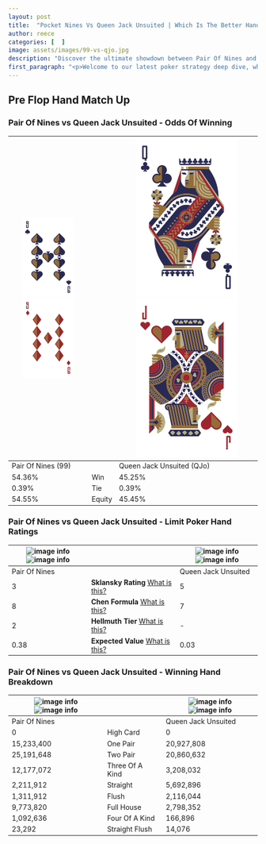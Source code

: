 ```yaml
---
layout: post
title:  "Pocket Nines Vs Queen Jack Unsuited | Which Is The Better Hand In Poker? A Complete Guide"
author: reece
categories: [  ]
image: assets/images/99-vs-qjo.jpg
description: "Discover the ultimate showdown between Pair Of Nines and Queen Jack Unsuited in poker! Uncover the odds, strategies, and scenarios where one hand triumphs over the other. Get ready to up your poker game with this thrilling analysis."
first_paragraph: "<p>Welcome to our latest poker strategy deep dive, where we're pitting two distinct hands against each other in a high-stakes showdown: Pair Of Nines vs Queen Jack Unsuited.</p><p>In the dynamic world of poker, every decision counts, and knowing which hand holds the upper hand is key to your success at the table.</p><p>In this article, we'll dissect these two hands, explore the scenarios where one dominates the other, and equip you with the knowledge to make strategic choices that can tip the odds in your favor.</p><p>Get ready to unravel the intriguing dynamics of these poker hands and elevate your game to new heights.</p>"
---
```




[comment]: # (sp0)

## Pre Flop Hand Match Up

<div class="table hand-ratings" markdown="1"> 



### Pair Of Nines vs Queen Jack Unsuited - Odds Of Winning


    
| ![image info](assets/images/hand1/9.png) ![image info](assets/images/hand1/9o.png) |  | ![image info](assets/images/hand2/Q.png) ![image info](assets/images/hand2/Jo.png) |
| -------- | -------- | -------- |
| Pair Of Nines (99) |  | Queen Jack Unsuited (QJo) |
| 54.36% | Win | 45.25% |
| 0.39% | Tie | 0.39% |
| 54.55% | Equity | 45.45% |




[comment]: # (sp1)



### Pair Of Nines vs Queen Jack Unsuited - Limit Poker Hand Ratings


    
| ![image info](https://www.riverpairs.com/assets/images/hand1/9.png) ![image info](https://www.riverpairs.com/assets/images/hand1/9o.png) |  | ![image info](https://www.riverpairs.com/assets/images/hand2/Q.png) ![image info](https://www.riverpairs.com/assets/images/hand2/Jo.png) |
| -------- | -------- | -------- |
| Pair Of Nines |  | Queen Jack Unsuited |
| 3 | **Sklansky Rating** [What is this?](/sklansky-rating-explained) | 5 |
| 8 | **Chen Formula** [What is this?](/chen-formula-explained) | 7 |
| 2 | **Hellmuth Tier** [What is this?](/Hellmuth-tier-explained) | - |
| 0.38 | **Expected Value** [What is this?](/expected-value-explained) | 0.03 |




[comment]: # (sp2)



### Pair Of Nines vs Queen Jack Unsuited - Winning Hand Breakdown


    
| ![image info](https://www.riverpairs.com/assets/images/hand1/9.png) ![image info](https://www.riverpairs.com/assets/images/hand1/9o.png) |  | ![image info](https://www.riverpairs.com/assets/images/hand2/Q.png) ![image info](https://www.riverpairs.com/assets/images/hand2/Jo.png) |
| -------- | -------- | -------- |
| Pair Of Nines |  | Queen Jack Unsuited |
| 0 | High Card | 0 |
| 15,233,400 | One Pair | 20,927,808 |
| 25,191,648 | Two Pair | 20,860,632 |
| 12,177,072 | Three Of A Kind | 3,208,032 |
| 2,211,912 | Straight | 5,692,896 |
| 1,311,912 | Flush | 2,116,044 |
| 9,773,820 | Full House | 2,798,352 |
| 1,092,636 | Four Of A Kind | 166,896 |
| 23,292 | Straight Flush | 14,076 |




[comment]: # (sp3)



</div>

[comment]: # (sp4)



[comment]: # (sp5)

